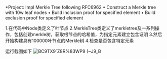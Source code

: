 *Project: Impl Merkle Tree following RFC6962
• Construct a Merkle tree with 10w leaf nodes
• Build inclusion proof for specified element
• Build exclusion proof for specified element

1.在代码中Node类定义了叶节点
2.MerkleTree类定义了merkletree及一系列操作，包括创建merkle树，获取根节点的哈希值，为指定元素建立包含证明
3.然后开始构建具有100000叶节点的Merkle树
4.检查是否包含特定元素


运行截图如下
![BC9TX9`Z8R%83WP9 (~J9_B](https://user-images.githubusercontent.com/80380151/181731789-9f82dc43-36ef-4592-ba80-8e691019b491.png)
